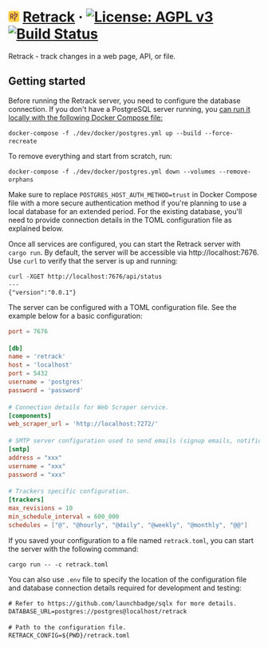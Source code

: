 # <img src="https://raw.githubusercontent.com/secutils-dev/retrack/main/assets/logo/retrack-logo-initials.png" alt="Retrack" width="22"> [Retrack](https://retrack.dev) &middot; [![License: AGPL v3](https://img.shields.io/badge/License-AGPL%20v3-blue.svg)](https://github.com/secutils-dev/retrack/blob/main/LICENSE) [![Build Status](https://github.com/secutils-dev/retrack/actions/workflows/ci.yml/badge.svg)](https://github.com/secutils-dev/retrack/actions)

Retrack - track changes in a web page, API, or file.

## Getting started

Before running the Retrack server, you need to configure the database connection. If you don't have a PostgreSQL server
running,
you [can run it locally with the following Docker Compose file:](https://docs.docker.com/language/rust/develop/)

```shell
docker-compose -f ./dev/docker/postgres.yml up --build --force-recreate
```

To remove everything and start from scratch, run:

```shell
docker-compose -f ./dev/docker/postgres.yml down --volumes --remove-orphans
```

Make sure to replace `POSTGRES_HOST_AUTH_METHOD=trust` in Docker Compose file with a more secure authentication method
if you're
planning to use a local database for an extended period. For the existing database, you'll need to provide connection
details in the
TOML configuration file as explained below.

Once all services are configured, you can start the Retrack server with `cargo run`. By default, the
server will be accessible via http://localhost:7676. Use `curl` to verify that the server is up and running:

```shell
curl -XGET http://localhost:7676/api/status
---
{"version":"0.0.1"}
```

The server can be configured with a TOML configuration file. See the example below for a basic configuration:

```toml
port = 7676

[db]
name = 'retrack'
host = 'localhost'
port = 5432
username = 'postgres'
password = 'password'

# Connection details for Web Scraper service.
[components]
web_scraper_url = 'http://localhost:7272/'

# SMTP server configuration used to send emails (signup emails, notifications etc.).
[smtp]
address = "xxx"
username = "xxx"
password = "xxx"

# Trackers specific configuration.
[trackers]
max_revisions = 10
min_schedule_interval = 600_000
schedules = ["@", "@hourly", "@daily", "@weekly", "@monthly", "@@"]
```

If you saved your configuration to a file named `retrack.toml`, you can start the server with the following command:

```shell
cargo run -- -c retrack.toml
```

You can also use `.env` file to specify the location of the configuration file and database connection details required
for development and testing:

```dotenv
# Refer to https://github.com/launchbadge/sqlx for more details.
DATABASE_URL=postgres://postgres@localhost/retrack

# Path to the configuration file.
RETRACK_CONFIG=${PWD}/retrack.toml
```

